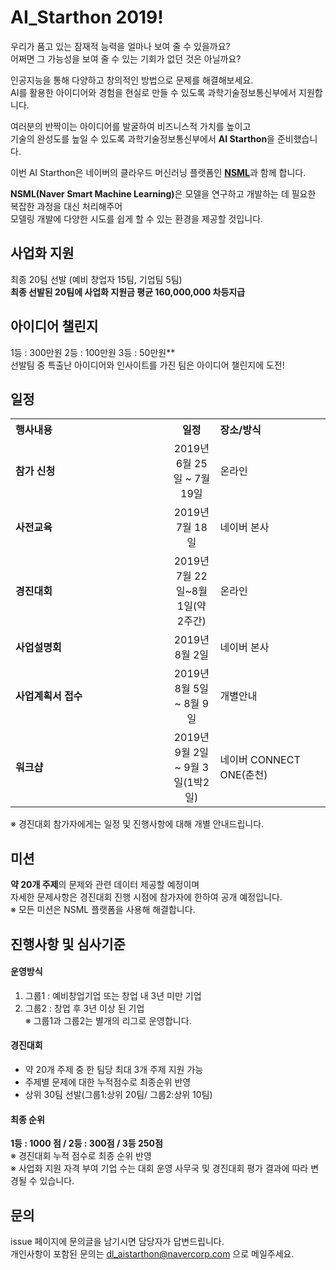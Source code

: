 # AI_Starthon 2019!

우리가 품고 있는 잠재적 능력을 얼마나 보여 줄 수 있을까요?<br>
어쩌면 그 가능성을 보여 줄 수 있는 기회가 없던 것은 아닐까요?<br>


인공지능을 통해 다양하고 창의적인 방법으로 문제를 해결해보세요.<br>
AI를 활용한 아이디어와 경험을 현실로 만들 수 있도록 과학기술정보통신부에서 지원합니다.<br>

여러분의 반짝이는 아이디어를 발굴하여 비즈니스적 가치를 높이고<br>
기술의 완성도를 높일 수 있도록 과학기술정보통신부에서 **AI Starthon**을 준비했습니다. <br>

이번 AI Starthon은 네이버의 클라우드 머신러닝 플랫폼인 <strong>[NSML](https://hack.nsml.navercorp.com/intro)</strong>과 함께 합니다.

<strong>NSML(Naver Smart Machine Learning)</strong>은 모델을 연구하고 개발하는 데 필요한 복잡한 과정을 대신 처리해주어<br>
모델링 개발에 다양한 시도를 쉽게 할 수 있는 환경을 제공할 것입니다.

## 사업화 지원 
최종 20팀 선발 (예비 창업자 15팀, 기업팀 5팀)<br>
**최종 선발된 20팀에 사업화 지원금 평균 160,000,000 차등지급**<br>

## 아이디어 챌린지 
1등 : 300만원 2등 : 100만원 3등 : 50만원**<br>
선발팀 중 특출난 아이디어와 인사이트를 가진 팀은 아이디어 챌린지에 도전!

## 일정
<table class="tbl_schedule">
  <tr>
    <th style="text-align:left;width:50%">행사내용</th>
    <th style="text-align:center;width:15%">일정</th>
        <th style="text-align:left;width:35%">장소/방식</th>
  </tr>
  <tr>
    <td>
      <strong>참가 신청</strong><br>
    </td>
    <td style="text-align:center">2019년 6월 25일 ~ 7월 19일</td>
   <td>
      온라인<br>
    </td>
  </tr>
  <tr>
    <td>
      <strong>사전교육</strong><br>
    </td>
    <td style="text-align:center"> 2019년 7월 18일 </td>
   <td>
      네이버 본사<br>
    </td>
  </tr>
  <tr>
    <td>
      <strong>경진대회</strong><br>
    </td>
    <td style="text-align:center">2019년 7월 22일~8월 1일(약 2주간)</td>
 <td> 온라인 <br>
    </td>
   <tr>
    <td>
      <strong>사업설명회</strong><br>
    </td>
    <td style="text-align:center">2019년 8월 2일 </td>
      <td>
      네이버 본사<br>
    </td>
      <tr>
    <td>
      <strong>사업계획서 접수</strong><br>
    </td>
    <td style="text-align:center">2019년 8월 5일 ~ 8월 9일</td>
         <td>
      개별안내<br>
    </td>
        
  </tr>
   <tr>
    <td>
      <strong>워크샵</strong><br>
    </td>
    <td style="text-align:center"> 2019년 9월 2일 ~ 9월 3일(1박2일) </td>
   <td>
      네이버 CONNECT ONE(춘천)<br>
    </td>
  </tr>
</table>

※ 경진대회 참가자에게는 일정 및 진행사항에 대해 개별 안내드립니다.<br>

## 미션
**약 20개 주제**의 문제와 관련 데이터 제공할 예정이며<br> 
자세한 문제사항은 경진대회 진행 시점에 참가자에 한하여 공개 예정입니다. <br>
※ 모든 미션은 NSML 플랫폼을 사용해 해결합니다.<br>


## 진행사항 및 심사기준

#### 운영방식
1. 그룹1 : 예비창업기업 또는 창업 내 3년 미만 기업 <br>
2. 그룹2 : 창업 후 3년 이상 된 기업<br>
※ 그룹1과 그룹2는 별개의 리그로 운영합니다.<br>

#### 경진대회
- 약 20개 주제 중 한 팀당 최대 3개 주제 지원 가능<br>
- 주제별 문제에 대한 누적점수로 최종순위 반영<br>
- 상위 30팀 선발(그룹1:상위 20팀/ 그룹2:상위 10팀)<br>

#### 최종 순위
**1등 : 1000 점 /  2등 : 300점 / 3등 250점**<br>
※ 경진대회 누적 점수로 최종 순위 반영 <br>
※ 사업화 지원 자격 부여 기업 수는 대회 운영 사무국 및 경진대회 평가 결과에 따라 변경될 수 있습니다. <br>

## 문의
issue 페이지에 문의글을 남기시면 담당자가 답변드립니다. <br>
개인사항이 포함된 문의는 dl_aistarthon@navercorp.com 으로 메일주세요. 
